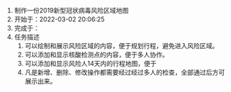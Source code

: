 1. 制作一份2019新型冠状病毒风险区域地图
2. 开始于：2022-03-02 20:06:25
3. 完成于：
4. 任务描述
   1. 可以绘制和展示风险区域的内容，便于规划行程，避免进入风险区域。
   2. 可以添加和显示核酸检测点的内容，便于多人协作。
   3. 可以添加和显示风险人14天内的行程地图，便于
   4. 凡是新增、删除、修改操作都需要经过经过多人的检查，全部通过后方可展示出来。
